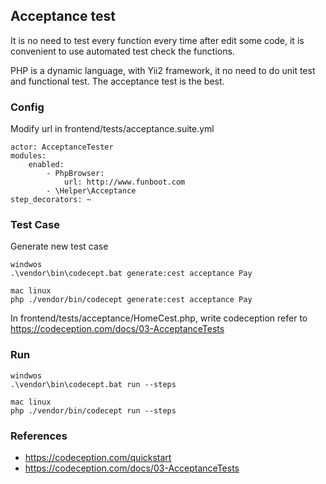 Acceptance test
-----------

It is no need to test every function every time after edit some code, it is convenient to use automated test check the functions.  

PHP is a dynamic language, with Yii2 framework, it no need to do unit test and functional test. The acceptance test is the best.

### Config

Modify url in frontend/tests/acceptance.suite.yml

```
actor: AcceptanceTester
modules:
    enabled:
        - PhpBrowser:
            url: http://www.funboot.com
        - \Helper\Acceptance
step_decorators: ~        
```

### Test Case

Generate new test case

```
windwos
.\vendor\bin\codecept.bat generate:cest acceptance Pay

mac linux
php ./vendor/bin/codecept generate:cest acceptance Pay

```

In frontend/tests/acceptance/HomeCest.php, write codeception refer to https://codeception.com/docs/03-AcceptanceTests




### Run


```
windwos
.\vendor\bin\codecept.bat run --steps

mac linux
php ./vendor/bin/codecept run --steps

```

### References

- https://codeception.com/quickstart
- https://codeception.com/docs/03-AcceptanceTests